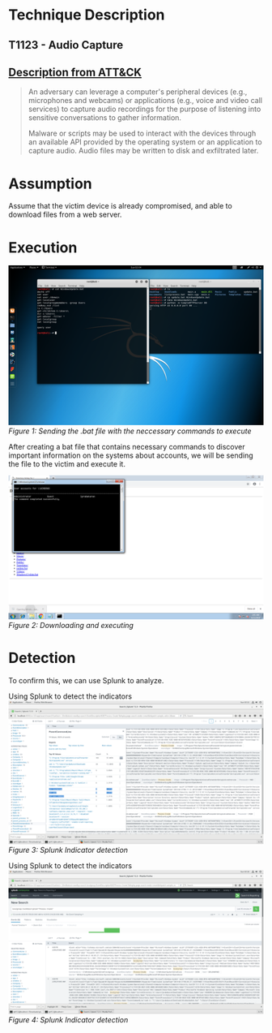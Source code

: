 <h1>Technique Description</h1>
<h2>T1123 - Audio Capture</h2>
<h2><a href="https://attack.mitre.org/techniques/T1123/">Description from ATT&CK</a></h2>
<blockquote>
 An adversary can leverage a computer's peripheral devices (e.g., microphones and webcams) or applications (e.g., voice and video call services) to capture audio recordings for the purpose of listening into sensitive conversations to gather information.

Malware or scripts may be used to interact with the devices through an available API provided by the operating system or an application to capture audio. Audio files may be written to disk and exfiltrated later.
</blockquote>

<h1>Assumption</h1>
Assume that the victim device is already compromised, and able to download files from a web server.

<h1>Execution</h1>

![alt text](https://github.com/iamSoruban/DPI911SSA-Project-Group9/blob/master/Discovery/Account%20Discovery%20-%20T1087/Bat%20File.png)
*Figure 1: Sending the .bat file with the neccessary commands to execute*

After creating a bat file that contains necessary commands to discover important information on the systems about accounts, we will be sending the file to the victim and execute it.

![alt text](https://github.com/iamSoruban/DPI911SSA-Project-Group9/blob/master/Discovery/Account%20Discovery%20-%20T1087/Download%20and%20Execute.png)
*Figure 2: Downloading and executing*

<h1>Detection</h1>

To confirm this, we can use Splunk to analyze.

Using Splunk to detect the indicators
![alt text](https://github.com/iamSoruban/DPI911SSA-Project-Group9/blob/master/Discovery/Account%20Discovery%20-%20T1087/Splunk-1.png)
*Figure 3: Splunk Indicator detection*

Using Splunk to detect the indicators
![alt text](https://github.com/iamSoruban/DPI911SSA-Project-Group9/blob/master/Discovery/Account%20Discovery%20-%20T1087/Splunk-2.png)
*Figure 4: Splunk Indicator detection*
